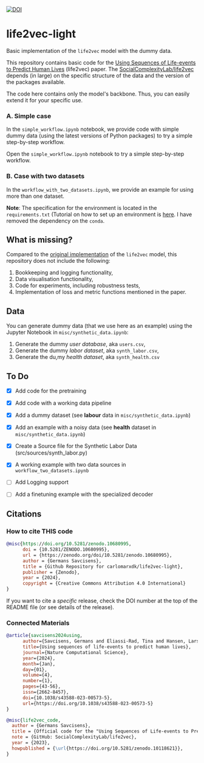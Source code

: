 [![DOI](https://zenodo.org/badge/747774269.svg)](https://zenodo.org/doi/10.5281/zenodo.10680995)

# life2vec-light
Basic implementation of the `life2vec` model with the dummy data. 

This repository contains basic code for the [Using Sequences of Life-events to Predict Human Lives](https://www.nature.com/articles/s43588-023-00573-5) (life2vec) paper. The [SocialComplexityLab/life2vec](https://github.com/SocialComplexityLab/life2vec) depends (in large) on the specific structure of the data and the version of the packages available.

The code here contains only the model's backbone. Thus, you can easily extend it for your specific use. 

### A. Simple case
In the `simple_workflow.ipynb` notebook, we provide code with simple dummy data (using the latest versions of Python packages) to try a simple step-by-step workflow.

Open the `simple_workflow.ipynb` notebook to try a simple step-by-step workflow. 

### B. Case with two datasets
In the `workflow_with_two_datasets.ipynb`, we provide an example for using more than one dataset.

**Note**: The specification for the environment is located in the `requirements.txt` (Tutorial on how to set up an environment is [here](https://medium.com/geekculture/setting-up-python-environment-in-macos-using-pyenv-and-pipenv-116293da8e72). I have removed the dependency on the `conda`. 

## What is missing?

Compared to the [original implementation](https://github.com/SocialComplexityLab/life2vec) of the `life2vec` model, this repository does not include the following:
1. Bookkeeping and logging functionality,
2. Data visualisation functionality,
3. Code for experiments, including robustness tests,
4. Implementation of loss and metric functions mentioned in the paper.


## Data
You can generate dummy data (that we use here as an example) using the Jupyter Notebook in `misc/synthetic_data.ipynb`:
1. Generate the dummy *user database*, aka `users.csv`,
2. Generate the dummy *labor dataset*, aka `synth_labor.csv`,
3. Generate the du,my *health dataset*, aka `synth_health.csv`

## To Do
- [x] Add code for the pretraining 
- [x] Add code with a working data pipeline
- [x] Add a dummy dataset (see **labour** data in `misc/synthetic_data.ipynb`)
- [x] Add an example with a noisy data (see **health** dataset in `misc/synthetic_data.ipynb`)
- [x] Create a Source file for the Synthetic Labor Data (src/sources/synth_labor.py)
- [x] A working example with two data sources in `workflow_two_datasets.ipynb`
- [ ] Add Logging support
- [ ] Add a finetuning example with the specialized decoder


## Citations
### How to cite THIS code
```bibtex
@misc{https://doi.org/10.5281/zenodo.10680995,
      doi = {10.5281/ZENODO.10680995},
      url = {https://zenodo.org/doi/10.5281/zenodo.10680995},
      author = {Germans Savcisens},
      title = {Github Repository for carlomarxdk/life2vec-light},
      publisher = {Zenodo},
      year = {2024},
      copyright = {Creative Commons Attribution 4.0 International}
}
```
If you want to cite a *specific* release, check the DOI number at the top of the README file (or see details of the release).

### Connected Materials
```bibtex
@article{savcisens2024using,
      author={Savcisens, Germans and Eliassi-Rad, Tina and Hansen, Lars Kai and Mortensen, Laust Hvas and Lilleholt, Lau and Rogers, Anna and Zettler, Ingo and Lehmann, Sune},
      title={Using sequences of life-events to predict human lives},
      journal={Nature Computational Science},
      year={2024},
      month={Jan},
      day={01},
      volume={4},
      number={1},
      pages={43-56},
      issn={2662-8457},
      doi={10.1038/s43588-023-00573-5},
      url={https://doi.org/10.1038/s43588-023-00573-5}
}
```

```bibtex
@misc{life2vec_code,
  author = {Germans Savcisens},
  title = {Official code for the "Using Sequences of Life-events to Predict Human Lives" paper},
  note = {GitHub: SocialComplexityLab/life2vec},
  year = {2023},
  howpublished = {\url{https://doi.org/10.5281/zenodo.10118621}},
}
```
